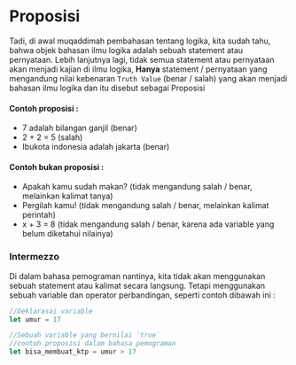 # Proposisi

Tadi, di awal muqaddimah pembahasan tentang logika, kita sudah tahu, bahwa objek bahasan ilmu logika adalah sebuah statement atau pernyataan. Lebih lanjutnya lagi, tidak semua statement atau pernyataan akan menjadi kajian di ilmu logika, **Hanya** statement / pernyataan yang mengandung nilai kebenaran `Truth Value` 
(benar / salah) yang akan menjadi bahasan ilmu logika dan itu disebut sebagai Proposisi

#### Contoh proposisi :

* 7 adalah bilangan ganjil (benar)
* 2 + 2 = 5 (salah)
* Ibukota indonesia adalah jakarta (benar)

#### Contoh bukan proposisi : 

* Apakah kamu sudah makan? (tidak mengandung salah / benar, melainkan kalimat tanya)
* Pergilah kamu! (tidak mengandung salah / benar, melainkan kalimat perintah)
* x + 3 = 8  (tidak mengandung salah / benar, karena ada variable yang belum diketahui nilainya)


### Intermezzo

Di dalam bahasa pemograman nantinya, kita tidak akan menggunakan sebuah statement atau kalimat secara langsung. Tetapi menggunakan sebuah variable dan operator perbandingan, seperti contoh dibawah ini : 

```javascript
//Deklarasai variable
let umur = 17 

//Sebuah variable yang bernilai `true`
//contoh proposisi dalam bahasa pemograman
let bisa_membuat_ktp = umur > 17 
```



